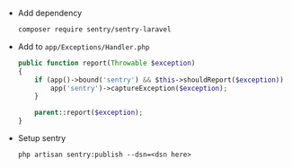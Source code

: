 - Add dependency

  ```bash
  composer require sentry/sentry-laravel
  ```

- Add to `app/Exceptions/Handler.php`

  ```php
  public function report(Throwable $exception)
  {
      if (app()->bound('sentry') && $this->shouldReport($exception)) {
          app('sentry')->captureException($exception);
      }

      parent::report($exception);
  }
  ```

- Setup sentry

  ```
  php artisan sentry:publish --dsn=<dsn here>
  ```
